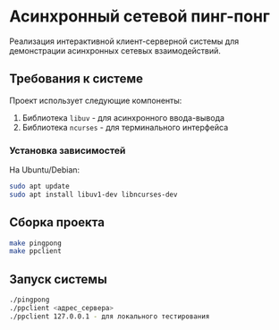 # Асинхронный сетевой пинг-понг

Реализация интерактивной клиент-серверной системы для демонстрации асинхронных сетевых взаимодействий.

## Требования к системе

Проект использует следующие компоненты:
1. Библиотека `libuv` - для асинхронного ввода-вывода
2. Библиотека `ncurses` - для терминального интерфейса

### Установка зависимостей

На Ubuntu/Debian:
```bash
sudo apt update
sudo apt install libuv1-dev libncurses-dev
```

## Сборка проекта
```bash
make pingpong
make ppclient
```
## Запуск системы
```bash
./pingpong
./ppclient <адрес_сервера>
./ppclient 127.0.0.1 - для локального тестирования
```